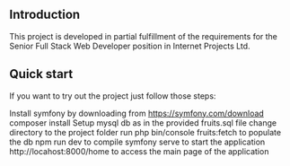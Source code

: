 ## Introduction

 This project is developed in partial fulfillment of the requirements for the Senior Full Stack Web Developer position in Internet Projects Ltd.

## Quick start

If you want to try out the project just follow those steps:

Install symfony by downloading from https://symfony.com/download
composer install
Setup mysql db as in the provided fruits.sql file
change directory to the project folder
run php bin/console fruits:fetch to populate the db
npm run dev to compile
symfony serve to start the application
http://locahost:8000/home to access the main page of the application